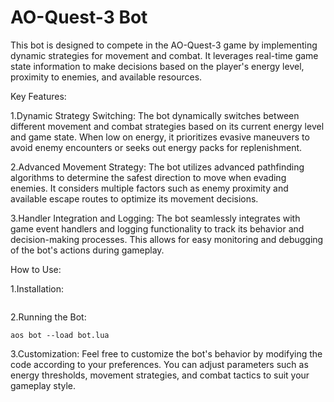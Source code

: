 # AO-Quest-3 Bot

This bot is designed to compete in the AO-Quest-3 game by implementing dynamic strategies for movement and combat. It leverages real-time game state information to make decisions based on the player's energy level, proximity to enemies, and available resources.

Key Features:

1.Dynamic Strategy Switching: The bot dynamically switches between different movement and combat strategies based on its current energy level and game state. When low on energy, it prioritizes evasive maneuvers to avoid enemy encounters or seeks out energy packs for replenishment.

2.Advanced Movement Strategy: The bot utilizes advanced pathfinding algorithms to determine the safest direction to move when evading enemies. It considers multiple factors such as enemy proximity and available escape routes to optimize its movement decisions.

3.Handler Integration and Logging: The bot seamlessly integrates with game event handlers and logging functionality to track its behavior and decision-making processes. This allows for easy monitoring and debugging of the bot's actions during gameplay.

How to Use:

1.Installation:

```
```
2.Running the Bot:

```
aos bot --load bot.lua
```

3.Customization:
Feel free to customize the bot's behavior by modifying the code according to your preferences. You can adjust parameters such as energy thresholds, movement strategies, and combat tactics to suit your gameplay style.
